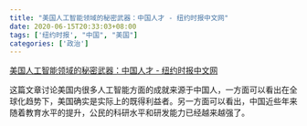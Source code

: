 ```yaml
---
title: "美国人工智能领域的秘密武器：中国人才 - 纽约时报中文网"
date: 2020-06-15T20:33:03+08:00
tags: ['纽约时报', "中国", "美国"]
categories: ['政治']
---
```


[美国人工智能领域的秘密武器：中国人才 - 纽约时报中文网](/政治/美国人工智能领域的秘密武器：中国人才%20-%20纽约时报中文网.html)

这篇文章讨论美国内很多人工智能方面的成就来源于中国人，一方面可以看出在全球化趋势下，美国确实是实际上的既得利益者。另一方面可以看出，中国近些年来随着教育水平的提升，公民的科研水平和研发能力已经越来越强了。